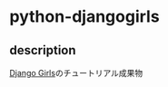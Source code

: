 # python-djangogirls
## description
[Django Girls](https://tutorial.djangogirls.org/ja/)のチュートリアル成果物
